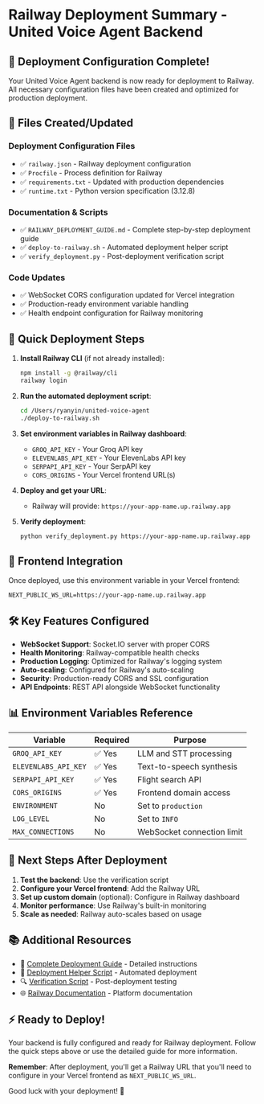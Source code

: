 # Railway Deployment Summary - United Voice Agent Backend

## 🎉 Deployment Configuration Complete!

Your United Voice Agent backend is now ready for deployment to Railway. All necessary configuration files have been created and optimized for production deployment.

## 📁 Files Created/Updated

### Deployment Configuration Files
- ✅ `railway.json` - Railway deployment configuration
- ✅ `Procfile` - Process definition for Railway
- ✅ `requirements.txt` - Updated with production dependencies  
- ✅ `runtime.txt` - Python version specification (3.12.8)

### Documentation & Scripts
- ✅ `RAILWAY_DEPLOYMENT_GUIDE.md` - Complete step-by-step deployment guide
- ✅ `deploy-to-railway.sh` - Automated deployment helper script
- ✅ `verify_deployment.py` - Post-deployment verification script

### Code Updates
- ✅ WebSocket CORS configuration updated for Vercel integration
- ✅ Production-ready environment variable handling
- ✅ Health endpoint configuration for Railway monitoring

## 🚀 Quick Deployment Steps

1. **Install Railway CLI** (if not already installed):
   ```bash
   npm install -g @railway/cli
   railway login
   ```

2. **Run the automated deployment script**:
   ```bash
   cd /Users/ryanyin/united-voice-agent
   ./deploy-to-railway.sh
   ```

3. **Set environment variables in Railway dashboard**:
   - `GROQ_API_KEY` - Your Groq API key
   - `ELEVENLABS_API_KEY` - Your ElevenLabs API key  
   - `SERPAPI_API_KEY` - Your SerpAPI key
   - `CORS_ORIGINS` - Your Vercel frontend URL(s)

4. **Deploy and get your URL**:
   - Railway will provide: `https://your-app-name.up.railway.app`

5. **Verify deployment**:
   ```bash
   python verify_deployment.py https://your-app-name.up.railway.app
   ```

## 🔗 Frontend Integration

Once deployed, use this environment variable in your Vercel frontend:

```env
NEXT_PUBLIC_WS_URL=https://your-app-name.up.railway.app
```

## 🛠 Key Features Configured

- **WebSocket Support**: Socket.IO server with proper CORS
- **Health Monitoring**: Railway-compatible health checks
- **Production Logging**: Optimized for Railway's logging system
- **Auto-scaling**: Configured for Railway's auto-scaling
- **Security**: Production-ready CORS and SSL configuration
- **API Endpoints**: REST API alongside WebSocket functionality

## 📊 Environment Variables Reference

| Variable | Required | Purpose |
|----------|----------|---------|
| `GROQ_API_KEY` | ✅ Yes | LLM and STT processing |
| `ELEVENLABS_API_KEY` | ✅ Yes | Text-to-speech synthesis |
| `SERPAPI_API_KEY` | ✅ Yes | Flight search API |
| `CORS_ORIGINS` | ✅ Yes | Frontend domain access |
| `ENVIRONMENT` | No | Set to `production` |
| `LOG_LEVEL` | No | Set to `INFO` |
| `MAX_CONNECTIONS` | No | WebSocket connection limit |

## 🎯 Next Steps After Deployment

1. **Test the backend**: Use the verification script
2. **Configure your Vercel frontend**: Add the Railway URL
3. **Set up custom domain** (optional): Configure in Railway dashboard
4. **Monitor performance**: Use Railway's built-in monitoring
5. **Scale as needed**: Railway auto-scales based on usage

## 📚 Additional Resources

- 📖 [Complete Deployment Guide](./RAILWAY_DEPLOYMENT_GUIDE.md) - Detailed instructions
- 🤖 [Deployment Helper Script](./deploy-to-railway.sh) - Automated deployment
- 🔍 [Verification Script](./verify_deployment.py) - Post-deployment testing
- 🌐 [Railway Documentation](https://docs.railway.app) - Platform documentation

## ⚡ Ready to Deploy!

Your backend is fully configured and ready for Railway deployment. Follow the quick steps above or use the detailed guide for more information.

**Remember**: After deployment, you'll get a Railway URL that you'll need to configure in your Vercel frontend as `NEXT_PUBLIC_WS_URL`.

Good luck with your deployment! 🚀